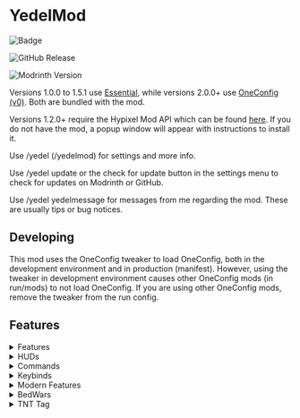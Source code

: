 ﻿# YedelMod

![Badge](https://img.shields.io/badge/discord-yedel-blue)

![GitHub Release](https://img.shields.io/github/v/release/Yedelo/YedelMod?label=GitHub%20version)

![Modrinth Version](https://img.shields.io/modrinth/v/oYw9EG5g?label=Modrinth%20version)

Versions 1.0.0 to 1.5.1 use [Essential](https://essential.gg/), while versions 2.0.0+
use [OneConfig (v0)](https://polyfrost.org/projects/oneconfig/). Both are bundled with the mod.

Versions 1.2.0+ require the Hypixel Mod API which can be found [here](https://modrinth.com/mod/hypixel-mod-api). If you
do not have the mod, a popup window will appear with instructions to install it.

Use /yedel (/yedelmod) for settings and more info.

Use /yedel update or the check for update button in the settings menu to check for updates on Modrinth or GitHub.

Use /yedel yedelmessage for messages from me regarding the mod. These are usually tips or bug notices.

## Developing

This mod uses the OneConfig tweaker to load OneConfig, both in the development environment and in production (manifest).
However, using the tweaker in development environment causes other OneConfig mods (in run/mods) to not load OneConfig.
If you are using other OneConfig mods, remove the tweaker from the run config.

## Features

<details><summary>Features</summary>

- Auto Welcome Guild Members
- Custom Hit Particles
- Dropper AutoGG
- Regex Chat Filter
- Random Placeholder
- SkyWars Strength Indicators
- Client-Side Auto-Block
- Limbo Creative Mode
- Favorite Server Button

</details>

<details><summary>HUDs</summary>

- Custom Text HUD
- Bedwars XP Display HUD
- Magic Milk Time HUD

</details>

<details><summary>Commands</summary>

All hosted under /yedel (yedelmod):

- cleartext
- formatting
- limbo (li)
- limbocreative (limbogmc, lgmc)
- ping [method]
- playtime (pt)
- setnick [nick]
- settext [text]
- settitle [title]
- simulatechat (simc) [text]
- update [platform]
- yedelmessage (message)

</details>

<details><summary>Keybinds</summary>

- Search the auction house for your held item
- Search the bazaar for your held item
- Submit insufficient evidence verdict
- Submit evidence without doubt verdict

</details>

<details><summary>Modern Features</summary>

Features backported from modern versions of the game.

- Book Background (1.14+)
- Keep Chat History on Chat Clear (1.15.2+)
- Change Window Title (1.15.2+)
- Damage Tilt (1.19.4+)

- Hand Swings (1.15+)
  * Item Uses
  * Item Drops

</details>

<details><summary>BedWars</summary>

- BedWars Defusal Helper

- Light Green Token Messages
- Hide Slumber Ticket Messages
- Hide Item Pickup Messages
- Hide Silver Coin Count
- Hide Comfy Pillow Messages
- Hide Dreamer's Soul Fragment Messages

</details>

<details><summary>TNT Tag</summary>

- Bounty Hunting

</details>









